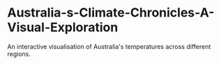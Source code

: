# Australia-s-Climate-Chronicles-A-Visual-Exploration
An interactive visualisation of Australia's temperatures across different regions.
